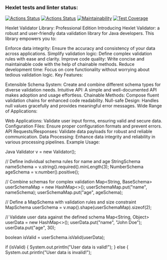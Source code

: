 ### Hexlet tests and linter status:
[![Actions Status](https://github.com/ArsenHandzhyan/java-project-78/actions/workflows/hexlet-check.yml/badge.svg)](https://github.com/ArsenHandzhyan/java-project-78/actions)
[![Actions Status](https://github.com/ArsenHandzhyan/java-project-78/actions/workflows/main.yml/badge.svg)](https://github.com/ArsenHandzhyan/java-project-78/actions)
[![Maintainability](https://api.codeclimate.com/v1/badges/5baa4f89b8a4df7f0402/maintainability)](https://codeclimate.com/github/ArsenHandzhyan/java-project-78/maintainability)
[![Test Coverage](https://api.codeclimate.com/v1/badges/5baa4f89b8a4df7f0402/test_coverage)](https://codeclimate.com/github/ArsenHandzhyan/java-project-78/test_coverage)

Hexlet Validator Library: Professional Edition
Introducing Hexlet Validator: a robust and user-friendly data validation library for Java developers. This library empowers you to:

Enforce data integrity: Ensure the accuracy and consistency of your data across applications.
Simplify validation logic: Define complex validation rules with ease and clarity.
Improve code quality: Write concise and maintainable code with the help of chainable methods.
Reduce development time: Focus on core functionality without worrying about tedious validation logic.
Key Features:

Extensible Schema System: Create and combine different schema types for diverse validation needs.
Intuitive API: A simple and well-documented API makes adoption and usage effortless.
Chainable Methods: Compose fluent validation chains for enhanced code readability.
Null-safe Design: Handles null values gracefully and provides meaningful error messages.
Wide Range of Applications:

Web Applications: Validate user input forms, ensuring valid and secure data.
Configuration Files: Ensure proper configuration formats and prevent errors.
API Requests/Responses: Validate data payloads for robust and reliable communication.
Data Processing: Enhance data integrity and reliability in various processing pipelines.
Example Usage:

Java
Validator v = new Validator();

// Define individual schema rules for name and age
StringSchema nameSchema = v.string().required().minLength(3);
NumberSchema ageSchema = v.number().positive();

// Combine schemas for complex validation
Map<String, BaseSchema> userSchemaMap = new HashMap<>();
userSchemaMap.put("name", nameSchema);
userSchemaMap.put("age", ageSchema);

// Define a MapSchema with validation rules and size constraint
MapSchema userSchema = v.map().shape(userSchemaMap).sizeof(2);

// Validate user data against the defined schema
Map<String, Object> userData = new HashMap<>();
userData.put("name", "John Doe");
userData.put("age", 30);

boolean isValid = userSchema.isValid(userData);

if (isValid) {
    System.out.println("User data is valid!");
} else {
    System.out.println("User data is invalid!");
